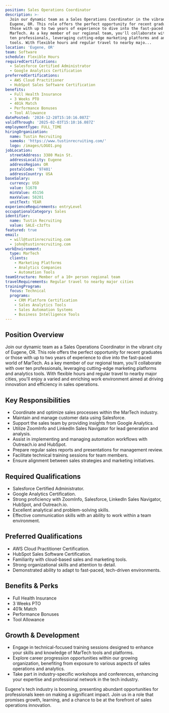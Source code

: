 ```yaml
---
position: Sales Operations Coordinator
description: >-
  Join our dynamic team as a Sales Operations Coordinator in the vibrant city of
  Eugene, OR. This role offers the perfect opportunity for recent graduates or
  those with up to two years of experience to dive into the fast-paced world of
  MarTech. As a key member of our regional team, you'll collaborate with over
  ten professionals, leveraging cutting-edge marketing platforms and analytics
  tools. With flexible hours and regular travel to nearby majo...
location: 'Eugene, OR'
team: Software
schedule: Flexible Hours
requiredCertifications:
  - Salesforce Certified Administrator
  - Google Analytics Certification
preferredCertifications:
  - AWS Cloud Practitioner
  - HubSpot Sales Software Certification
benefits:
  - Full Health Insurance
  - 3 Weeks PTO
  - 401k Match
  - Performance Bonuses
  - Tool Allowance
datePosted: '2024-12-28T15:10:16.087Z'
validThrough: '2025-02-03T15:10:16.087Z'
employmentType: FULL_TIME
hiringOrganization:
  name: Tustin Recruiting
  sameAs: 'https://www.tustinrecruiting.com/'
  logo: /images/LOGO1.png
jobLocation:
  streetAddress: 3380 Main St.
  addressLocality: Eugene
  addressRegion: OR
  postalCode: '97401'
  addressCountry: USA
baseSalary:
  currency: USD
  value: 51678
  minValue: 45156
  maxValue: 58201
  unitText: YEAR
experienceRequirements: entryLevel
occupationalCategory: Sales
identifier:
  name: Tustin Recruiting
  value: SALE-c3zfts
featured: true
email:
  - will@tustinrecruiting.com
  - john@tustinrecruiting.com
workEnvironment:
  type: MarTech
  clients:
    - Marketing Platforms
    - Analytics Companies
    - Automation Tools
teamStructure: Member of a 10+ person regional team
travelRequirements: Regular travel to nearby major cities
trainingProgram:
  focus: Technical
  programs:
    - CRM Platform Certification
    - Sales Analytics Tools
    - Sales Automation Systems
    - Business Intelligence Tools
---
```


## Position Overview
Join our dynamic team as a Sales Operations Coordinator in the vibrant city of Eugene, OR. This role offers the perfect opportunity for recent graduates or those with up to two years of experience to dive into the fast-paced world of MarTech. As a key member of our regional team, you'll collaborate with over ten professionals, leveraging cutting-edge marketing platforms and analytics tools. With flexible hours and regular travel to nearby major cities, you'll enjoy a varied and enriching work environment aimed at driving innovation and efficiency in sales operations.

## Key Responsibilities
- Coordinate and optimize sales processes within the MarTech industry.
- Maintain and manage customer data using Salesforce.
- Support the sales team by providing insights from Google Analytics.
- Utilize ZoomInfo and LinkedIn Sales Navigator for lead generation and analysis.
- Assist in implementing and managing automation workflows with Outreach.io and HubSpot.
- Prepare regular sales reports and presentations for management review.
- Facilitate technical training sessions for team members.
- Ensure alignment between sales strategies and marketing initiatives.

## Required Qualifications
- Salesforce Certified Administrator.
- Google Analytics Certification.
- Strong proficiency with ZoomInfo, Salesforce, LinkedIn Sales Navigator, HubSpot, and Outreach.io.
- Excellent analytical and problem-solving skills.
- Effective communication skills with an ability to work within a team environment.

## Preferred Qualifications
- AWS Cloud Practitioner Certification.
- HubSpot Sales Software Certification.
- Familiarity with cloud-based sales and marketing tools.
- Strong organizational skills and attention to detail.
- Demonstrated ability to adapt to fast-paced, tech-driven environments.

## Benefits & Perks
- Full Health Insurance
- 3 Weeks PTO
- 401k Match
- Performance Bonuses
- Tool Allowance

## Growth & Development
- Engage in technical-focused training sessions designed to enhance your skills and knowledge of MarTech tools and platforms.
- Explore career progression opportunities within our growing organization, benefiting from exposure to various aspects of sales operations and analytics.
- Take part in industry-specific workshops and conferences, enhancing your expertise and professional network in the tech industry.

Eugene's tech industry is booming, presenting abundant opportunities for professionals keen on making a significant impact. Join us in a role that promises growth, learning, and a chance to be at the forefront of sales operations innovation.
